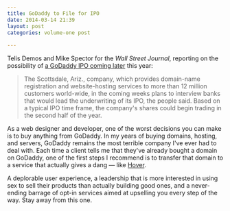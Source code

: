 ```yaml
---
title: GoDaddy to File for IPO
date: 2014-03-14 21:39
layout: post
categories: volume-one post
 
---
```



Telis Demos and Mike Spector for the _Wall Street Journal_, reporting on the possibility of [a GoDaddy IPO coming later](http://online.wsj.com/news/article_email/SB10001424052702304914904579439542130264508-lMyQjAxMTA0MDEwMDExNDAyWj) this year: 

> The Scottsdale, Ariz., company, which provides domain-name registration and website-hosting services to more than 12 million customers world-wide, in the coming weeks plans to interview banks that would lead the underwriting of its IPO, the people said. Based on a typical IPO time frame, the company's shares could begin trading in the second half of the year.

As a web designer and developer, one of the worst decisions you can make is to buy anything from GoDaddy. In my years of buying domains, hosting, and servers, GoDaddy remains the most terrible company I've ever had to deal with. Each time a client tells me that they've already bought a domain on GoDaddy, one of the first steps I recommend is to transfer that domain to a service that actually gives a dang &mdash; like [Hover](http://hover.com). 

A deplorable user experience, a leadership that is more interested in using sex to sell their products than actually building good ones, and a never-ending barrage of opt-in services aimed at upselling you every step of the way. Stay away from this one. 

